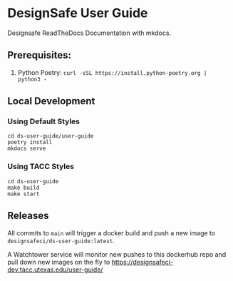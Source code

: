 # DesignSafe User Guide

Designsafe ReadTheDocs Documentation with mkdocs.

## Prerequisites:
1. Python Poetry: `curl -sSL https://install.python-poetry.org | python3 -`


## Local Development

### Using Default Styles

```
cd ds-user-guide/user-guide
poetry install
mkdocs serve
```

### Using TACC Styles

```
cd ds-user-guide
make build
make start
```

## Releases
All commits to `main` will trigger a docker build and push a new image to `designsafeci/ds-user-guide:latest`.

A Watchtower service will monitor new pushes to this dockerhub repo and pull down new images on the fly to https://designsafeci-dev.tacc.utexas.edu/user-guide/
